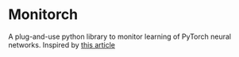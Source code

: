 # Monitorch

A plug-and-use python library to monitor learning of PyTorch neural networks. Inspired by [this article](https://ai.gopubby.com/better-ways-to-monitor-nns-while-training-7c246867ca4f)
